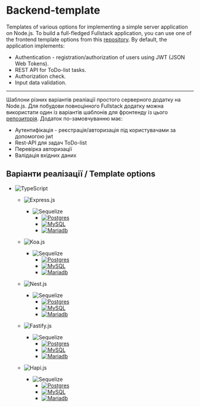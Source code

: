 # Backend-template

Templates of various options for implementing a simple server application on Node.js.
To build a full-fledged Fullstack application, you can use one of the frontend template options from this [repository](https://github.com/Smaylukk/frontend-template).
By default, the application implements:

- Authentication - registration/authorization of users using JWT (JSON Web Tokens).
- REST API for ToDo-list tasks.
- Authorization check.
- Input data validation.

---

Шаблони різних варіантів реаліації простого серверного додатку на Node.js.
Для побудови повноцінного Fullstack додатку можна використати один із варіантів шаблонів для фронтенду із цього [репозиторія](https://github.com/Smaylukk/frontend-template).
Додаток по-замовчуванню має:

- Аутентифікація - реєстрація/авторизація під користувачами за допомогою jwt
- Rest-API для задач ToDo-list
- Перевірка авторизації
- Валідація вхідних даних

## Варіанти реалізації / Template options

- ![TypeScript](https://img.shields.io/badge/typescript-%23007ACC.svg?style=for-the-badge&logo=typescript&logoColor=white)
  - ![Express.js](https://img.shields.io/badge/express.js-%23404d59.svg?style=for-the-badge&logo=express&logoColor=%2361DAFB)
    - ![Sequelize](https://img.shields.io/badge/Sequelize-52B0E7?style=for-the-badge&logo=Sequelize&logoColor=white)
      - [![Postgres](https://img.shields.io/badge/postgres-%23316192.svg?style=for-the-badge&logo=postgresql&logoColor=white)](https://github.com/Smaylukk/backend-template/tree/express/ts-express-seq-pg-auth)
      - [![MySQL](https://img.shields.io/badge/MySQL-ffC841?style=for-the-badge&logo=mysql&logoColor=black)](https://github.com/Smaylukk/backend-template/tree/express/ts-express-seq-mysql-auth)
      * [![Mariadb](https://img.shields.io/badge/MariaDB-003545?style=for-the-badge&logo=mariadb&logoColor=white)](https://github.com/Smaylukk/backend-template/tree/express/ts-express-seq-maria-auth)

  - ![Koa.js](https://img.shields.io/badge/koa.js-%234d59.svg?style=for-the-badge&logoColor=%2361DAFB)
    - ![Sequelize](https://img.shields.io/badge/Sequelize-52B0E7?style=for-the-badge&logo=Sequelize&logoColor=white)
      - [![Postgres](https://img.shields.io/badge/postgres-%23316192.svg?style=for-the-badge&logo=postgresql&logoColor=white)](https://github.com/Smaylukk/backend-template/tree/koa/ts-koa-seq-pg-auth)
      - [![MySQL](https://img.shields.io/badge/MySQL-ffC841?style=for-the-badge&logo=mysql&logoColor=black)](https://github.com/Smaylukk/backend-template/tree/koa/ts-koa-seq-mysql-auth)
      - [![Mariadb](https://img.shields.io/badge/MariaDB-003545?style=for-the-badge&logo=mariadb&logoColor=white)](https://github.com/Smaylukk/backend-template/tree/koa/ts-koa-seq-mariadb-auth)
  - ![Nest.js](https://img.shields.io/badge/nestjs-E0234E?style=for-the-badge&logo=nestjs&logoColor=white)
    - ![Sequelize](https://img.shields.io/badge/Sequelize-52B0E7?style=for-the-badge&logo=Sequelize&logoColor=white)
      - [![Postgres](https://img.shields.io/badge/postgres-%23316192.svg?style=for-the-badge&logo=postgresql&logoColor=white)](https://github.com/Smaylukk/backend-template/tree/nest/ts-nest-seq-pg-auth)
      - [![MySQL](https://img.shields.io/badge/MySQL-ffC841?style=for-the-badge&logo=mysql&logoColor=black)](https://github.com/Smaylukk/backend-template/tree/nest/ts-nest-seq-mysql-auth)
      - [![Mariadb](https://img.shields.io/badge/MariaDB-003545?style=for-the-badge&logo=mariadb&logoColor=white)](https://github.com/Smaylukk/backend-template/tree/nest/ts-nest-seq-mariadb-auth)
  - ![Fastify.js](https://img.shields.io/badge/fastify-202020?style=for-the-badge&logo=fastify&logoColor=white)
    - ![Sequelize](https://img.shields.io/badge/Sequelize-52B0E7?style=for-the-badge&logo=Sequelize&logoColor=white)
      - [![Postgres](https://img.shields.io/badge/postgres-%23316192.svg?style=for-the-badge&logo=postgresql&logoColor=white)](https://github.com/Smaylukk/backend-template/tree/fastify/ts-fastify-seq-pg-auth)
      - [![MySQL](https://img.shields.io/badge/MySQL-ffC841?style=for-the-badge&logo=mysql&logoColor=black)](https://github.com/Smaylukk/backend-template/tree/fastify/ts-fastify-seq-mysql-auth)
      - [![Mariadb](https://img.shields.io/badge/MariaDB-003545?style=for-the-badge&logo=mariadb&logoColor=white)](https://github.com/Smaylukk/backend-template/tree/fastify/ts-fastify-seq-maria-auth)
  - ![Hapi.js](https://img.shields.io/badge/hapi-123?style=for-the-badge&logo=hapi&logoColor=white)
    - ![Sequelize](https://img.shields.io/badge/Sequelize-52B0E7?style=for-the-badge&logo=Sequelize&logoColor=white)
      - [![Postgres](https://img.shields.io/badge/postgres-%23316192.svg?style=for-the-badge&logo=postgresql&logoColor=white)](https://github.com/Smaylukk/backend-template/tree/hapi/ts-hapi-seq-pg-auth)
      - [![MySQL](https://img.shields.io/badge/MySQL-ffC841?style=for-the-badge&logo=mysql&logoColor=black)](https://github.com/Smaylukk/backend-template/tree/hapi/ts-hapi-seq-mysql-auth)
      - [![Mariadb](https://img.shields.io/badge/MariaDB-003545?style=for-the-badge&logo=mariadb&logoColor=white)](https://github.com/Smaylukk/backend-template/tree/hapi/ts-hapi-seq-maria-auth)
